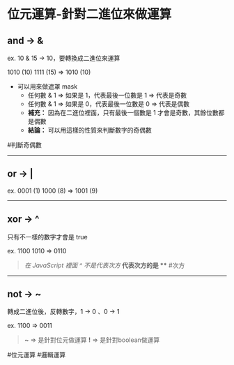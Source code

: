 # 位元運算-針對二進位來做運算
## and -> &
ex. 10 & 15 -> 10，要轉換成二進位來運算

1010 (10)
1111 (15)
=> 1010 (10)

- 可以用來做遮罩 mask
	- 任何數 & 1 => 如果是 1，代表最後一位數是 1 => 代表是奇數
	- 任何數 & 1 => 如果是 0，代表最後一位數是 0 => 代表是偶數
	- **補充：** 因為在二進位裡面，只有最後一個數是 1 才會是奇數，其餘位數都是偶數
	- **結論：** 可以用這樣的性質來判斷數字的奇偶數

#判斷奇偶數

---
## or -> |
ex.
0001 (1)
1000 (8)
=> 1001 (9)

---
## xor -> ^
只有不一樣的數字才會是 true

ex. 
1100
1010
=> 0110

>*在 JavaScript 裡面 ^ 不是代表次方*
>**代表次方的是 \*\***
>#次方



---
## not -> ~
轉成二進位後，反轉數字，1 -> 0 、0 -> 1

ex.
1100 => 0011

>**~** => 是針對位元做運算
>**!** => 是針對boolean做運算

#位元運算
#邏輯運算
